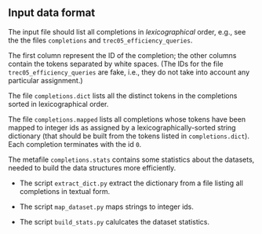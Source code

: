Input data format
-----------------

The input file should list all completions in
*lexicographical* order, e.g., see the the files
`completions` and `trec05_efficiency_queries`.

The first column represent the
ID of the completion; the other columns contain the
tokens separated by white spaces.
(The IDs for the file `trec05_efficiency_queries` are
fake, i.e., they do not take into account any
particular assignment.)

The file `completions.dict` lists all the distinct
tokens in the completions sorted in lexicographical
order.

The file `completions.mapped` lists all completions
whose tokens have been mapped to integer ids
as assigned by a lexicographically-sorted
string dictionary (that should be built from the
tokens listed in `completions.dict`).
Each completion terminates with the id `0`.

The metafile `completions.stats` contains some
statistics about the datasets, needed to build
the data structures more efficiently.

- The script `extract_dict.py` extract the dictionary
from a file listing all completions in textual form.

- The script `map_dataset.py` maps strings to integer ids.

- The script `build_stats.py` calulcates the dataset statistics.